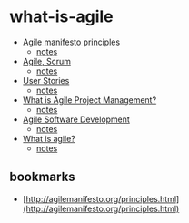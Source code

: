 what-is-agile
=============

- [Agile manifesto principles](http://agilemanifesto.org/principles.html)
  - [notes](notes/agilemanifesto-principles.md)
- [Agile, Scrum](https://www.mountaingoatsoftware.com/agile/scrum)
  - [notes](notes/agile-scrum.md)
- [User Stories](https://www.mountaingoatsoftware.com/agile/user-stories)
  - [notes](notes/user-stories.md)
- [What is Agile Project Management?](https://www.mountaingoatsoftware.com/agile/agile-project-management)
  - [notes](notes/what-is-agile-project-management.md)
- [Agile Software Development](https://www.mountaingoatsoftware.com/agile/transitioning-to-agile#resources)
  - [notes](notes/agile-software-development-moutain-goat.md)
- [What is agile?](https://medium.com/@ga/what-is-agile-e4b010ebbf3d)
  - [notes](notes/what-is-agile.md)


## bookmarks

- [http://agilemanifesto.org/principles.html](http://agilemanifesto.org/principles.html)
